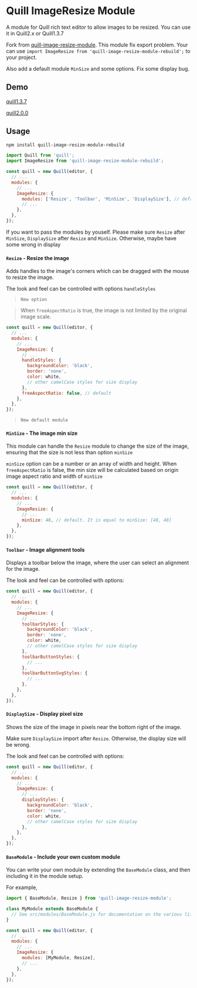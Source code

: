 # Quill ImageResize Module

A module for Quill rich text editor to allow images to be resized. You can use it in Quill2.x or Quill1.3.7

Fork from [quill-image-resize-module](https://github.com/kensnyder/quill-image-resize-module). This module fix export problem. Your can use `import ImageResize from 'quill-image-resize-module-rebuild';` to your project.

Also add a default module `MinSize` and some options. Fix some display bug.

## Demo

[quill1.3.7](https://zzxming.github.io/quill-image-resize-module/quill1.3.7/index.html)

[quill2.0.0](https://zzxming.github.io/quill-image-resize-module/quill2.0.0/index.html)

## Usage

```sh
npm install quill-image-resize-module-rebuild
```

```javascript
import Quill from 'quill';
import ImageResize from 'quill-image-resize-module-rebuild';

const quill = new Quill(editor, {
  // ...
  modules: {
    // ...
    ImageResize: {
      modules: ['Resize', 'Toolbar', 'MinSize', 'DisplaySize'], // default
      // ...
    },
  },
});
```

If you want to pass the modules by youself. Please make sure `Resize` after `MinSize`, `DisplaySize` after `Resize` and `MinSize`. Otherwise, maybe have some wrong in display

#### `Resize` - Resize the image

Adds handles to the image's corners which can be dragged with the mouse to resize the image.

The look and feel can be controlled with options `handleStyles`

> `New option`

> When `freeAspectRatio` is true, the image is not limited by the original image scale.

```javascript
const quill = new Quill(editor, {
  // ...
  modules: {
    // ...
    ImageResize: {
      // ...
      handleStyles: {
        backgroundColor: 'black',
        border: 'none',
        color: white,
        // other camelCase styles for size display
      },
      freeAspectRatio: false, // default
    },
  },
});
```

> `New default module`

#### `MinSize` - The image min size

This module can handle the `Resize` module to change the size of the image, ensuring that the size is not less than option `minSize`

`minSize` option can be a number or an array of width and height. When `freeAspectRatio` is false, the min size will be calculated based on origin image aspect ratio and width of `minSize`

```javascript
const quill = new Quill(editor, {
  // ...
  modules: {
    // ...
    ImageResize: {
      // ...
      minSize: 48, // default. It is equal to minSize: [48, 48]
    },
  },
});
```

#### `Toolbar` - Image alignment tools

Displays a toolbar below the image, where the user can select an alignment for the image.

The look and feel can be controlled with options:

```javascript
const quill = new Quill(editor, {
  // ...
  modules: {
    // ...
    ImageResize: {
      // ...
      toolbarStyles: {
        backgroundColor: 'black',
        border: 'none',
        color: white,
        // other camelCase styles for size display
      },
      toolbarButtonStyles: {
        // ...
      },
      toolbarButtonSvgStyles: {
        // ...
      },
    },
  },
});
```

#### `DisplaySize` - Display pixel size

Shows the size of the image in pixels near the bottom right of the image.

Make sure `DisplaySize` import after `Resize`. Otherwise, the display size will be wrong.

The look and feel can be controlled with options:

```javascript
const quill = new Quill(editor, {
  // ...
  modules: {
    // ...
    ImageResize: {
      // ...
      displayStyles: {
        backgroundColor: 'black',
        border: 'none',
        color: white,
        // other camelCase styles for size display
      },
    },
  },
});
```

#### `BaseModule` - Include your own custom module

You can write your own module by extending the `BaseModule` class, and then including it in
the module setup.

For example,

```javascript
import { BaseModule, Resize } from 'quill-image-resize-module';

class MyModule extends BaseModule {
  // See src/modules/BaseModule.js for documentation on the various lifecycle callbacks
}

const quill = new Quill(editor, {
  // ...
  modules: {
    // ...
    ImageResize: {
      modules: [MyModule, Resize],
      // ...
    },
  },
});
```
